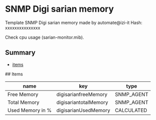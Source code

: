 # SNMP Digi sarian memory
Template SNMP Digi sarian memory  made by automate@izi-it
Hash: xxxxxxxxxxxxxxx

Check cpu usage (sarian-monitor.mib).
## Summary
* [items](#items)

<a name="items" />
## Items

| name | key | type |
| ------------- |------------- |------------- |
| Free Memory | digisarianfreeMemory | SNMP_AGENT |
| Total Memory | digisariantotalMemory | SNMP_AGENT |
| Used Memory in % | digisarianUsedMemory | CALCULATED |
